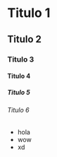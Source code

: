 # Titulo 1
## Titulo 2
### Titulo 3
#### Titulo 4
##### Titulo 5
###### Titulo 6

* hola
* wow
* xd
